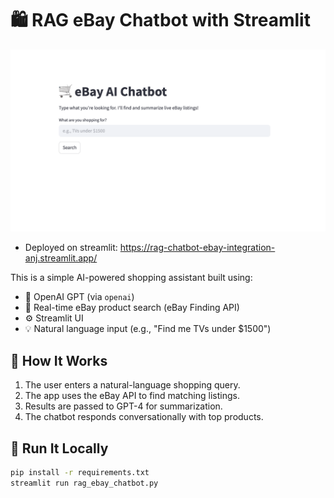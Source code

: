 # 🛍️ RAG eBay Chatbot with Streamlit
![Screenshot](chatbotpic.png)
- Deployed on streamlit: https://rag-chatbot-ebay-integration-anj.streamlit.app/

This is a simple AI-powered shopping assistant built using:

- 🧠 OpenAI GPT (via `openai`)
- 🛒 Real-time eBay product search (eBay Finding API)
- ⚙️ Streamlit UI
- 💡 Natural language input (e.g., "Find me TVs under $1500")

## 🧪 How It Works

1. The user enters a natural-language shopping query.
2. The app uses the eBay API to find matching listings.
3. Results are passed to GPT-4 for summarization.
4. The chatbot responds conversationally with top products.

## 🚀 Run It Locally

```bash
pip install -r requirements.txt
streamlit run rag_ebay_chatbot.py
